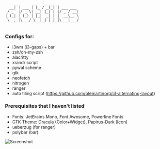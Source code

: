 ```
     _       _    __ _ _
  __| | ___ | |_ / _(_| | ___ ___
 / _` |/ _ \| __| |_| | |/ _ / __|
| (_| | (_) | |_|  _| | |  __\__ \
 \__,_|\___/ \__|_| |_|_|\___|___/
 
 ```
 ### Configs for:
 - i3wm (i3-gaps) + bar
 - zsh/oh-my-zsh
 - alacritty
 - xrandr script
 - pywal scheme
 - gtk
 - neofetch
 - nitrogen
 - ranger
 - auto tiling script (https://github.com/olemartinorg/i3-alternating-layout)
 
 ### Prerequisites that I haven't listed
 - Fonts: JetBrains Mono, Font Awesome, Powerline Fonts
 - GTK Theme: Dracula (Color+Widget), Papirus-Dark (Icon)
 - ueberzug (for ranger)
 - polybar (bar)
 
 
 ![Screenshot](https://cdn.discordapp.com/attachments/1023735976683638784/1038999478335705148/image.png)
